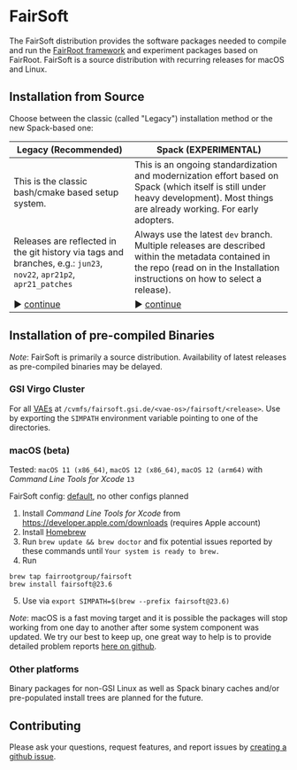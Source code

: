 # FairSoft

The FairSoft distribution provides the software packages needed to compile and run the [FairRoot framework](https://github.com/FairRootGroup/FairRoot) and experiment packages based on FairRoot. FairSoft is a source distribution with recurring releases for macOS and Linux.

## Installation from Source

Choose between the classic (called "Legacy") installation method or the new Spack-based one:

| **Legacy (Recommended)** | **Spack (EXPERIMENTAL)** |
| -- | -- |
| This is the classic bash/cmake based setup system. | This is an ongoing standardization and modernization effort based on Spack (which itself is still under heavy development). Most things are already working. For early adopters. |
| Releases are reflected in the git history via tags and branches, e.g.: `jun23`, `nov22`, `apr21p2`, `apr21_patches` | Always use the latest `dev` branch. Multiple releases are described within the metadata contained in the repo (read on in the Installation instructions on how to select a release). |
| ► [continue](legacy/README.md) | ► [continue](docs/README.md) |

## Installation of pre-compiled Binaries

*Note*: FairSoft is primarily a source distribution. Availability of latest releases as pre-compiled binaries may be delayed.

### GSI Virgo Cluster

For all [VAEs](https://hpc.gsi.de/virgo/platform/software.html#application-environment) at `/cvmfs/fairsoft.gsi.de/<vae-os>/fairsoft/<release>`. Use by exporting the `SIMPATH` environment variable pointing to one of the directories.

### macOS (beta)

Tested: `macOS 11 (x86_64)`, `macOS 12 (x86_64)`, `macOS 12 (arm64)` with *Command Line Tools for Xcode* `13`

FairSoft config: [default](FairSoftConfig.cmake), no other configs planned

1. Install *Command Line Tools for Xcode* from https://developer.apple.com/downloads (requires Apple account)
2. Install [Homebrew](https://brew.sh/)
3. Run `brew update && brew doctor` and fix potential issues reported by these commands until `Your system is ready to brew.`
4. Run
```
brew tap fairrootgroup/fairsoft
brew install fairsoft@23.6
```
5. Use via `export SIMPATH=$(brew --prefix fairsoft@23.6)`

*Note*: macOS is a fast moving target and it is possible the packages will stop working from one day to another after some system component was updated. We try our best to keep up, one great way to help is to provide detailed problem reports [here on github](https://github.com/FairRootGroup/FairSoft/issues/new).

### Other platforms

Binary packages for non-GSI Linux as well as Spack binary caches and/or pre-populated install trees are planned for the future.

## Contributing

Please ask your questions, request features, and report issues by [creating a github issue](https://github.com/FairRootGroup/FairSoft/issues/new).
